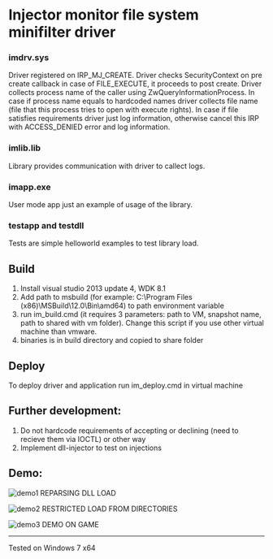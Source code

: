 # Injector monitor file system minifilter driver

### imdrv.sys

Driver registered on IRP_MJ_CREATE. Driver checks SecurityContext on pre create callback in case of FILE_EXECUTE, it proceeds to post create. Driver collects process name of the caller using ZwQueryInformationProcess. In case if process name equals to hardcoded names driver collects file name (file that this process tries to open with execute rights). In case if file satisfies requirements driver just log information, otherwise cancel this IRP with ACCESS_DENIED error and log information.

### imlib.lib

Library provides communication with driver to callect logs.

### imapp.exe

User mode app just an example of usage of the library.

### testapp and testdll

Tests are simple helloworld examples to test library load.

## Build

1. Install visual studio 2013 update 4, WDK 8.1
2. Add path to msbuild (for example: C:\Program Files (x86)\MSBuild\12.0\Bin\amd64) to path environment variable
3. run im_build.cmd (it requires 3 parameters: path to VM, snapshot name, path to shared with vm folder). Change this script if you use other virtual machine than vmware.
4. binaries is in build directory and copied to share folder

## Deploy

To deploy driver and application run im_deploy.cmd in virtual machine

## Further development:

1. Do not hardcode requirements of accepting or declining (need to recieve them via IOCTL) or other way
2. Implement dll-injector to test on injections

## Demo:

![demo1](docs/demo1.gif)
REPARSING DLL LOAD

![demo2](docs/demo2.gif)
RESTRICTED LOAD FROM DIRECTORIES

![demo3](docs/demo3.gif)
DEMO ON GAME

---------------------------------------
Tested on Windows 7 x64